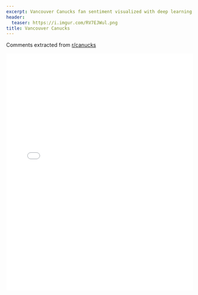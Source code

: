 ```yaml
---
excerpt: Vancouver Canucks fan sentiment visualized with deep learning.
header:
  teaser: https://i.imgur.com/RV7EJWul.png
title: Vancouver Canucks
---
```


Comments extracted from [r/canucks](https://reddit.com/r/canucks)
<iframe id="igraph" scrolling="no" style="border:none;" seamless="seamless" src="/plots/NHL/VAN.html" height="640" width="100%"></iframe>